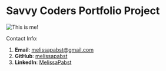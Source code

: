 # Savvy Coders Portfolio Project

![This is me!](https://avatars2.githubusercontent.com/u/29720087?s=400&u=462b05241a936aa8c97bdaec504b6a937c576805&v=4)

Contact Info:
1. **Email**: melissapabst@gmail.com
2. **GitHub**: [melissapabst](https://github.com/MelissaPabst)
3. **LinkedIn**: [MelissaPabst](https://www.linkedin.com/in/melissapabst/)